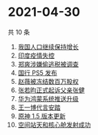 # 2021-04-30

共 10 条

<!-- BEGIN ZHIHUSEARCH -->
<!-- 最后更新时间 Fri Apr 30 2021 00:17:32 GMT+0800 (China Standard Time) -->
1. [我国人口继续保持增长](https://www.zhihu.com/search?q=人口普查)
1. [印度疫情失控](https://www.zhihu.com/search?q=印度疫情)
1. [郑爽涉嫌偷逃税被调查](https://www.zhihu.com/search?q=郑爽被调查)
1. [国行 PS5 发布](https://www.zhihu.com/search?q=ps5国行)
1. [赵薇被冻结数百万股权](https://www.zhihu.com/search?q=赵薇)
1. [张若昀正式起诉父亲张健](https://www.zhihu.com/search?q=张若昀)
1. [华为鸿蒙系统推送升级](https://www.zhihu.com/search?q=华为鸿蒙系统)
1. [王一博代言安踏](https://www.zhihu.com/search?q=王一博代言安踏)
1. [原神 1.5 版本更新](https://www.zhihu.com/search?q=原神)
1. [空间站天和核心舱发射成功](https://www.zhihu.com/search?q=中国空间站)
<!-- END ZHIHUSEARCH -->
